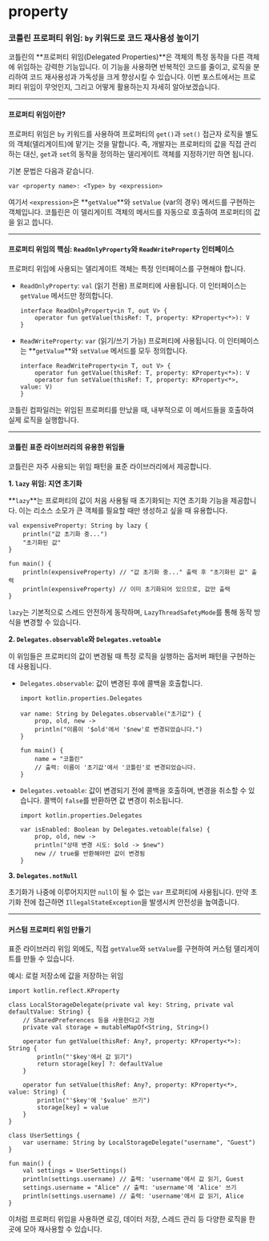 # property

### 코틀린 프로퍼티 위임: `by` 키워드로 코드 재사용성 높이기

코틀린의 \*\*프로퍼티 위임(Delegated Properties)\*\*은 객체의 특정 동작을 다른 객체에 위임하는 강력한 기능입니다. 이 기능을 사용하면 반복적인 코드를 줄이고, 로직을 분리하여 코드 재사용성과 가독성을 크게 향상시킬 수 있습니다. 이번 포스트에서는 프로퍼티 위임이 무엇인지, 그리고 어떻게 활용하는지 자세히 알아보겠습니다.

***

#### 프로퍼티 위임이란?

프로퍼티 위임은 `by` 키워드를 사용하여 프로퍼티의 `get()`과 `set()` 접근자 로직을 별도의 객체(델리게이트)에 맡기는 것을 말합니다. 즉, 개발자는 프로퍼티의 값을 직접 관리하는 대신, `get`과 `set`의 동작을 정의하는 델리게이트 객체를 지정하기만 하면 됩니다.

기본 문법은 다음과 같습니다.

```
var <property name>: <Type> by <expression>
```

여기서 `<expression>`은 \*\*`getValue`\*\*와 `setValue` (var의 경우) 메서드를 구현하는 객체입니다. 코틀린은 이 델리게이트 객체의 메서드를 자동으로 호출하여 프로퍼티의 값을 읽고 씁니다.

***

#### 프로퍼티 위임의 핵심: `ReadOnlyProperty`와 `ReadWriteProperty` 인터페이스

프로퍼티 위임에 사용되는 델리게이트 객체는 특정 인터페이스를 구현해야 합니다.

*   `ReadOnlyProperty`: `val` (읽기 전용) 프로퍼티에 사용됩니다. 이 인터페이스는 `getValue` 메서드만 정의합니다.

    ```
    interface ReadOnlyProperty<in T, out V> {
        operator fun getValue(thisRef: T, property: KProperty<*>): V
    }
    ```
*   `ReadWriteProperty`: `var` (읽기/쓰기 가능) 프로퍼티에 사용됩니다. 이 인터페이스는 \*\*`getValue`\*\*와 `setValue` 메서드를 모두 정의합니다.

    ```
    interface ReadWriteProperty<in T, out V> {
        operator fun getValue(thisRef: T, property: KProperty<*>): V
        operator fun setValue(thisRef: T, property: KProperty<*>, value: V)
    }
    ```

코틀린 컴파일러는 위임된 프로퍼티를 만났을 때, 내부적으로 이 메서드들을 호출하여 실제 로직을 실행합니다.

***

#### 코틀린 표준 라이브러리의 유용한 위임들

코틀린은 자주 사용되는 위임 패턴을 표준 라이브러리에서 제공합니다.

**1. `lazy` 위임: 지연 초기화**

\*\*`lazy`\*\*는 프로퍼티의 값이 처음 사용될 때 초기화되는 지연 초기화 기능을 제공합니다. 이는 리소스 소모가 큰 객체를 필요할 때만 생성하고 싶을 때 유용합니다.

```
val expensiveProperty: String by lazy {
    println("값 초기화 중...")
    "초기화된 값"
}

fun main() {
    println(expensiveProperty) // "값 초기화 중..." 출력 후 "초기화된 값" 출력
    println(expensiveProperty) // 이미 초기화되어 있으므로, 값만 출력
}
```

`lazy`는 기본적으로 스레드 안전하게 동작하며, `LazyThreadSafetyMode`를 통해 동작 방식을 변경할 수 있습니다.

**2. `Delegates.observable`와 `Delegates.vetoable`**

이 위임들은 프로퍼티의 값이 변경될 때 특정 로직을 실행하는 옵저버 패턴을 구현하는 데 사용됩니다.

*   `Delegates.observable`: 값이 변경된 후에 콜백을 호출합니다.

    ```
    import kotlin.properties.Delegates

    var name: String by Delegates.observable("초기값") {
        prop, old, new ->
        println("이름이 '$old'에서 '$new'로 변경되었습니다.")
    }

    fun main() {
        name = "코틀린"
        // 출력: 이름이 '초기값'에서 '코틀린'로 변경되었습니다.
    }
    ```
*   `Delegates.vetoable`: 값이 변경되기 전에 콜백을 호출하며, 변경을 취소할 수 있습니다. 콜백이 `false`를 반환하면 값 변경이 취소됩니다.

    ```
    import kotlin.properties.Delegates

    var isEnabled: Boolean by Delegates.vetoable(false) {
        prop, old, new ->
        println("상태 변경 시도: $old -> $new")
        new // true를 반환해야만 값이 변경됨
    }
    ```

**3. `Delegates.notNull`**

초기화가 나중에 이루어지지만 `null`이 될 수 없는 `var` 프로퍼티에 사용됩니다. 만약 초기화 전에 접근하면 `IllegalStateException`을 발생시켜 안전성을 높여줍니다.

***

#### 커스텀 프로퍼티 위임 만들기

표준 라이브러리 위임 외에도, 직접 `getValue`와 `setValue`를 구현하여 커스텀 델리게이트를 만들 수 있습니다.

예시: 로컬 저장소에 값을 저장하는 위임

```
import kotlin.reflect.KProperty

class LocalStorageDelegate(private val key: String, private val defaultValue: String) {
    // SharedPreferences 등을 사용한다고 가정
    private val storage = mutableMapOf<String, String>()

    operator fun getValue(thisRef: Any?, property: KProperty<*>): String {
        println("'$key'에서 값 읽기")
        return storage[key] ?: defaultValue
    }

    operator fun setValue(thisRef: Any?, property: KProperty<*>, value: String) {
        println("'$key'에 '$value' 쓰기")
        storage[key] = value
    }
}

class UserSettings {
    var username: String by LocalStorageDelegate("username", "Guest")
}

fun main() {
    val settings = UserSettings()
    println(settings.username) // 출력: 'username'에서 값 읽기, Guest
    settings.username = "Alice" // 출력: 'username'에 'Alice' 쓰기
    println(settings.username) // 출력: 'username'에서 값 읽기, Alice
}
```

이처럼 프로퍼티 위임을 사용하면 로깅, 데이터 저장, 스레드 관리 등 다양한 로직을 한 곳에 모아 재사용할 수 있습니다.
